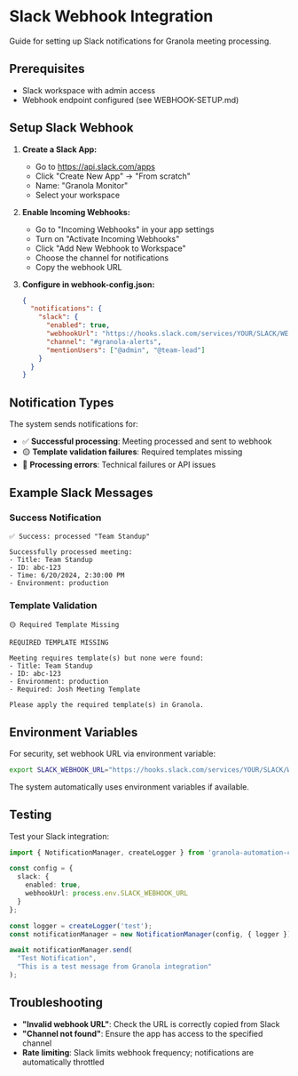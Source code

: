 # Slack Webhook Integration

Guide for setting up Slack notifications for Granola meeting processing.

## Prerequisites

- Slack workspace with admin access
- Webhook endpoint configured (see WEBHOOK-SETUP.md)

## Setup Slack Webhook

1. **Create a Slack App:**
   - Go to https://api.slack.com/apps
   - Click "Create New App" → "From scratch"
   - Name: "Granola Monitor"
   - Select your workspace

2. **Enable Incoming Webhooks:**
   - Go to "Incoming Webhooks" in your app settings
   - Turn on "Activate Incoming Webhooks"
   - Click "Add New Webhook to Workspace"
   - Choose the channel for notifications
   - Copy the webhook URL

3. **Configure in webhook-config.json:**
   ```json
   {
     "notifications": {
       "slack": {
         "enabled": true,
         "webhookUrl": "https://hooks.slack.com/services/YOUR/SLACK/WEBHOOK",
         "channel": "#granola-alerts",
         "mentionUsers": ["@admin", "@team-lead"]
       }
     }
   }
   ```

## Notification Types

The system sends notifications for:

- ✅ **Successful processing**: Meeting processed and sent to webhook
- 🟡 **Template validation failures**: Required templates missing
- 🔴 **Processing errors**: Technical failures or API issues

## Example Slack Messages

### Success Notification
```
✅ Success: processed "Team Standup"

Successfully processed meeting:
- Title: Team Standup
- ID: abc-123
- Time: 6/20/2024, 2:30:00 PM
- Environment: production
```

### Template Validation
```
🟡 Required Template Missing

REQUIRED TEMPLATE MISSING

Meeting requires template(s) but none were found:
- Title: Team Standup
- ID: abc-123
- Environment: production
- Required: Josh Meeting Template

Please apply the required template(s) in Granola.
```

## Environment Variables

For security, set webhook URL via environment variable:

```bash
export SLACK_WEBHOOK_URL="https://hooks.slack.com/services/YOUR/SLACK/WEBHOOK"
```

The system automatically uses environment variables if available.

## Testing

Test your Slack integration:

```typescript
import { NotificationManager, createLogger } from 'granola-automation-client';

const config = {
  slack: {
    enabled: true,
    webhookUrl: process.env.SLACK_WEBHOOK_URL
  }
};

const logger = createLogger('test');
const notificationManager = new NotificationManager(config, { logger });

await notificationManager.send(
  "Test Notification",
  "This is a test message from Granola integration"
);
```

## Troubleshooting

- **"Invalid webhook URL"**: Check the URL is correctly copied from Slack
- **"Channel not found"**: Ensure the app has access to the specified channel
- **Rate limiting**: Slack limits webhook frequency; notifications are automatically throttled